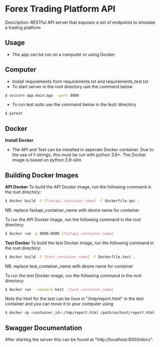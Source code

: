 # Forex Trading Platform API

Description: RESTful API server that exposes a set of endpoints to simulate a trading platform

## Usage
  - The app can be run on a computer or using Docker.

## Computer
  - Install requirements from requirements.txt and requirements_test.txt
  - To start server in the root directory use the command below

  ```bash
  $ uvicorn app.main:app --port 8080
  ```
  - To run test suits use the command below in the test/ directory

  ```bash
  $ pytest
  ```

## Docker
**Install Docker**
  - The API and Test can be installed in seperate Docker container. 
    Due to the use of f-strings, this must be run with python 3.6+. 
    The Docker image is based on python:3.9-slim

## Building Docker Images

**API Docker**
To build the API Docker image, run the following command in the root directory:

  ```bash
  $ docker build -t [fastapi_container_name] -f Dockerfile.api .
  ```
NB: replace fastapi_container_name with desire name for container

To run the API Docker image, run the following command in the root directory:
  ```bash
  $ docker run -p 8080:8080 [fastapi_container_name]
  ```
**Test Docker**
To build the test Docker image, run the following command in the root directory:

  ```bash
  $ docker build -t [test_container_name] -f Dockerfile.test .
  ```
NB: replace test_container_name with desire name for container

To run the test Docker image, run the following command in the root directory:

  ```bash
  $ docker run --network host  [test_container_name]
  ```

Note the html for the test can be foun in "/tmp/report.html" in the test container and you can move it to your computer using 

  ```bash
  $ docker cp <container_id>:/tmp/report.html /path/on/host/report.html
  ```

## Swagger Documentation
After starting the server this can be found at "http://localhost:8000/docs".